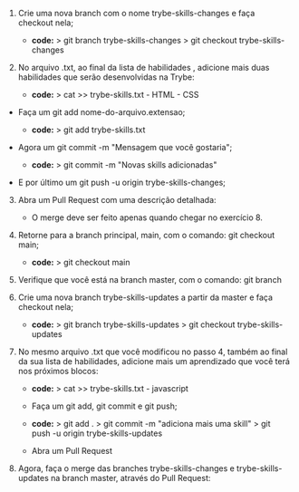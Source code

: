 1. Crie uma nova branch com o nome trybe-skills-changes e faça checkout nela;
    * **code:** > git branch trybe-skills-changes
                > git checkout trybe-skills-changes

2. No arquivo .txt, ao final da lista de habilidades , adicione mais duas habilidades que serão desenvolvidas na Trybe:
    * **code:** > cat >> trybe-skills.txt
                - HTML
                - CSS

 * Faça um git add nome-do-arquivo.extensao;
    * **code:** > git add trybe-skills.txt 

 * Agora um git commit -m "Mensagem que você gostaria";
    * **code:** > git commit -m "Novas skills adicionadas"

 * E por último um git push -u origin trybe-skills-changes;

3. Abra um Pull Request com uma descrição detalhada:
    * O merge deve ser feito apenas quando chegar no exercício 8.

4. Retorne para a branch principal, main, com o comando: git checkout main;
    * **code:** > git checkout main

5. Verifique que você está na branch master, com o comando: git branch

6. Crie uma nova branch trybe-skills-updates a partir da master e faça checkout nela;
    * **code:** > git branch trybe-skills-updates
                > git checkout trybe-skills-updates

7. No mesmo arquivo .txt que você modificou no passo 4, também ao final da sua lista de habilidades, adicione mais um aprendizado que você terá nos próximos blocos:
    * **code:** > cat >> trybe-skills.txt 
                - javascript
                
    * Faça um git add, git commit e git push;
    * **code:** > git add .
                > git commit -m "adiciona mais uma skill"
                > git push -u origin trybe-skills-updates
    
    * Abra um Pull Request

8. Agora, faça o merge das branches trybe-skills-changes e trybe-skills-updates na branch master, através do Pull Request:
